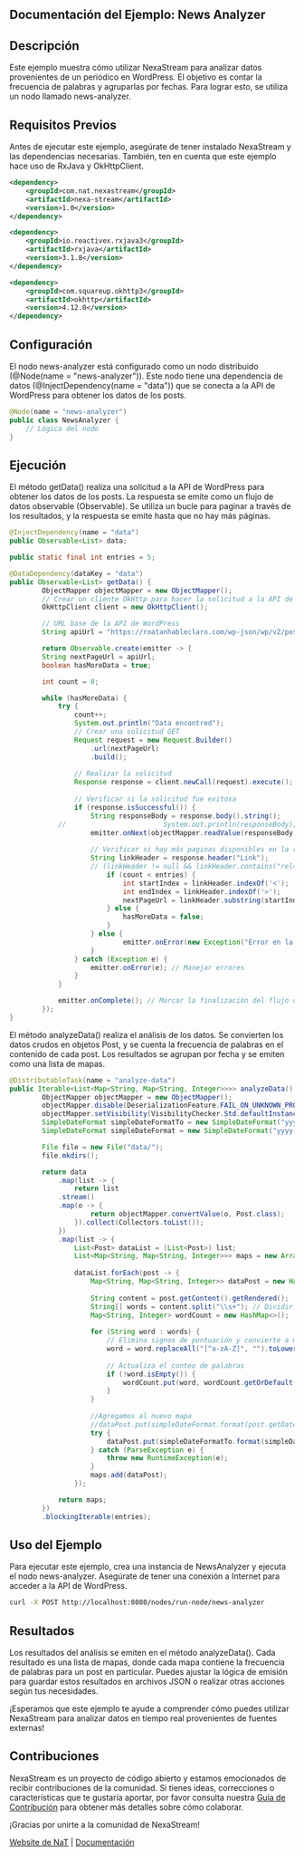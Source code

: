## Documentación del Ejemplo: News Analyzer
## Descripción
Este ejemplo muestra cómo utilizar NexaStream para analizar datos provenientes de un periódico en WordPress. El objetivo es contar la frecuencia de palabras y agruparlas por fechas. Para lograr esto, se utiliza un nodo llamado news-analyzer.

## Requisitos Previos
Antes de ejecutar este ejemplo, asegúrate de tener instalado NexaStream y las dependencias necesarias. También, ten en cuenta que este ejemplo hace uso de RxJava y OkHttpClient.

```xml
<dependency>
    <groupId>com.nat.nexastream</groupId>
    <artifactId>nexa-stream</artifactId>
    <version>1.0</version>
</dependency>

<dependency>
    <groupId>io.reactivex.rxjava3</groupId>
    <artifactId>rxjava</artifactId>
    <version>3.1.8</version>
</dependency>

<dependency>
    <groupId>com.squareup.okhttp3</groupId>
    <artifactId>okhttp</artifactId>
    <version>4.12.0</version>
</dependency>
```

## Configuración
El nodo news-analyzer está configurado como un nodo distribuido (@Node(name = "news-analyzer")). Este nodo tiene una dependencia de datos (@InjectDependency(name = "data")) que se conecta a la API de WordPress para obtener los datos de los posts.
```java
@Node(name = "news-analyzer")
public class NewsAnalyzer {
    // Lógica del nodo
}
```

## Ejecución
El método getData() realiza una solicitud a la API de WordPress para obtener los datos de los posts. La respuesta se emite como un flujo de datos observable (Observable<List>). Se utiliza un bucle para paginar a través de los resultados, y la respuesta se emite hasta que no hay más páginas.
```java
@InjectDependency(name = "data")
public Observable<List> data;

public static final int entries = 5;

@DataDependency(dataKey = "data")
public Observable<List> getData() {
        ObjectMapper objectMapper = new ObjectMapper();
        // Crear un cliente OkHttp para hacer la solicitud a la API de WordPress
        OkHttpClient client = new OkHttpClient();

        // URL base de la API de WordPress
        String apiUrl = "https://roatanhableclaro.com/wp-json/wp/v2/posts";

        return Observable.create(emitter -> {
        String nextPageUrl = apiUrl;
        boolean hasMoreData = true;

        int count = 0;

        while (hasMoreData) {
            try {
                count++;
                System.out.println("Data encontred");
                // Crear una solicitud GET
                Request request = new Request.Builder()
                    .url(nextPageUrl)
                    .build();
        
                // Realizar la solicitud
                Response response = client.newCall(request).execute();
        
                // Verificar si la solicitud fue exitosa
                if (response.isSuccessful()) {
                    String responseBody = response.body().string();
            //                        System.out.println(responseBody);
                    emitter.onNext(objectMapper.readValue(responseBody, List.class)); // Emitir los datos obtenidos
            
                    // Verificar si hay más paginas disponibles en la respuesta
                    String linkHeader = response.header("Link");
                    // (linkHeader != null && linkHeader.contains("rel=\"next\""))
                        if (count < entries) {
                            int startIndex = linkHeader.indexOf('<');
                            int endIndex = linkHeader.indexOf('>');
                            nextPageUrl = linkHeader.substring(startIndex + 1, endIndex);
                        } else {
                            hasMoreData = false;
                        }
                    } else {
                            emitter.onError(new Exception("Error en la solicitud a la API"));
                    }
                } catch (Exception e) {
                    emitter.onError(e); // Manejar errores
                }
            }

            emitter.onComplete(); // Marcar la finalización del flujo de datos
        });
}
```
El método analyzeData() realiza el análisis de los datos. Se convierten los datos crudos en objetos Post, y se cuenta la frecuencia de palabras en el contenido de cada post. Los resultados se agrupan por fecha y se emiten como una lista de mapas.
```java
@DistributableTask(name = "analyze-data")
public Iterable<List<Map<String, Map<String, Integer>>>> analyzeData() {
        ObjectMapper objectMapper = new ObjectMapper();
        objectMapper.disable(DeserializationFeature.FAIL_ON_UNKNOWN_PROPERTIES);
        objectMapper.setVisibility(VisibilityChecker.Std.defaultInstance().withFieldVisibility(JsonAutoDetect.Visibility.ANY));
        SimpleDateFormat simpleDateFormatTo = new SimpleDateFormat("yyyy/MM/dd");
        SimpleDateFormat simpleDateFormat = new SimpleDateFormat("yyyy-MM-dd'T'HH:mm:ss");

        File file = new File("data/");
        file.mkdirs();

        return data
            .map(list -> {
                return list
            .stream()
            .map(o -> {
                    return objectMapper.convertValue(o, Post.class);
                }).collect(Collectors.toList());
            })
            .map(list -> {
                List<Post> dataList = (List<Post>) list;
                List<Map<String, Map<String, Integer>>> maps = new ArrayList<>();
        
                dataList.forEach(post -> {
                    Map<String, Map<String, Integer>> dataPost = new HashMap<>();
            
                    String content = post.getContent().getRendered();
                    String[] words = content.split("\\s+"); // Dividir el texto en palabras
                    Map<String, Integer> wordCount = new HashMap<>();
            
                    for (String word : words) {
                        // Elimina signos de puntuación y convierte a minusculas
                        word = word.replaceAll("[^a-zA-Z]", "").toLowerCase();
            
                        // Actualiza el conteo de palabras
                        if (!word.isEmpty()) {
                            wordCount.put(word, wordCount.getOrDefault(word, 0) + 1);
                        }
                    }
            
                    //Agregamos al nuevo mapa
                    //dataPost.put(simpleDateFormat.format(post.getDate()), wordCount);
                    try {
                        dataPost.put(simpleDateFormatTo.format(simpleDateFormat.parse(post.getDate())), wordCount);
                    } catch (ParseException e) {
                        throw new RuntimeException(e);
                    }
                    maps.add(dataPost);
                });

            return maps;
        })
        .blockingIterable(entries);
```
## Uso del Ejemplo
Para ejecutar este ejemplo, crea una instancia de NewsAnalyzer y ejecuta el nodo news-analyzer. Asegúrate de tener una conexión a Internet para acceder a la API de WordPress.

```bash
curl -X POST http://localhost:8080/nodes/run-node/news-analyzer
```

## Resultados
Los resultados del análisis se emiten en el método analyzeData(). Cada resultado es una lista de mapas, donde cada mapa contiene la frecuencia de palabras para un post en particular. Puedes ajustar la lógica de emisión para guardar estos resultados en archivos JSON o realizar otras acciones según tus necesidades.

¡Esperamos que este ejemplo te ayude a comprender cómo puedes utilizar NexaStream para analizar datos en tiempo real provenientes de fuentes externas!

## Contribuciones

NexaStream es un proyecto de código abierto y estamos emocionados de recibir contribuciones de la comunidad. Si tienes ideas, correcciones o características que te gustaría aportar, por favor consulta nuestra [Guía de Contribución](CONTRIBUTION.md) para obtener más detalles sobre cómo colaborar.

¡Gracias por unirte a la comunidad de NexaStream!

[Website de NaT](https://www.nattechnologiesagency.com/) | [Documentación](WIKI.md)